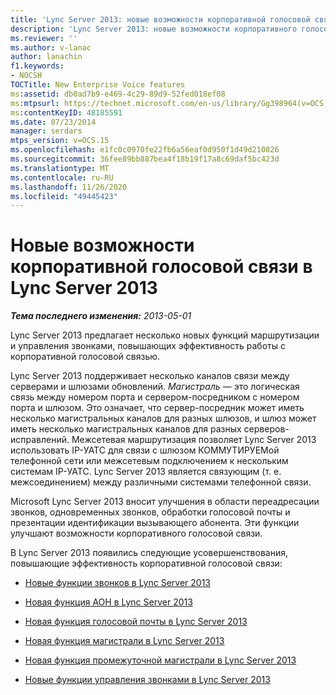 ```yaml
---
title: 'Lync Server 2013: новые возможности корпоративной голосовой связи'
description: 'Lync Server 2013: новые возможности корпоративного голосовой связи.'
ms.reviewer: ''
ms.author: v-lanac
author: lanachin
f1.keywords:
- NOCSH
TOCTitle: New Enterprise Voice features
ms:assetid: db0ad7b9-e469-4c29-89d9-52fed018ef08
ms:mtpsurl: https://technet.microsoft.com/en-us/library/Gg398964(v=OCS.15)
ms:contentKeyID: 48185591
ms.date: 07/23/2014
manager: serdars
mtps_version: v=OCS.15
ms.openlocfilehash: e1fc0c0970fe22fb6a56eaf0d950f1d49d210826
ms.sourcegitcommit: 36fee89bb887bea4f18b19f17a8c69daf5bc423d
ms.translationtype: MT
ms.contentlocale: ru-RU
ms.lasthandoff: 11/26/2020
ms.locfileid: "49445423"
---
```

# <a name="new-enterprise-voice-features-in-lync-server-2013"></a>Новые возможности корпоративной голосовой связи в Lync Server 2013

<div data-xmlns="http://www.w3.org/1999/xhtml">

<div class="topic" data-xmlns="http://www.w3.org/1999/xhtml" data-msxsl="urn:schemas-microsoft-com:xslt" data-cs="https://msdn.microsoft.com/">

<div data-asp="https://msdn2.microsoft.com/asp">



</div>

<div id="mainSection">

<div id="mainBody">

<span> </span>

_**Тема последнего изменения:** 2013-05-01_

Lync Server 2013 предлагает несколько новых функций маршрутизации и управления звонками, повышающих эффективность работы с корпоративной голосовой связью.

Lync Server 2013 поддерживает несколько каналов связи между серверами и шлюзами обновлений. *Магистраль* — это логическая связь между номером порта и сервером-посредником с номером порта и шлюзом. Это означает, что сервер-посредник может иметь несколько магистральных каналов для разных шлюзов, и шлюз может иметь несколько магистральных каналов для разных серверов-исправлений. Межсетевая маршрутизация позволяет Lync Server 2013 использовать IP-УАТС для связи с шлюзом КОММУТИРУЕМой телефонной сети или межсетевым подключением к нескольким системам IP-УАТС. Lync Server 2013 является связующим (т. е. межсоединением) между различными системами телефонной связи.

Microsoft Lync Server 2013 вносит улучшения в области переадресации звонков, одновременных звонков, обработки голосовой почты и презентации идентификации вызывающего абонента. Эти функции улучшают возможности корпоративного голосовой связи.

В Lync Server 2013 появились следующие усовершенствования, повышающие эффективность корпоративной голосовой связи:

  - [Новые функции звонков в Lync Server 2013](lync-server-2013-new-call-features.md)

  - [Новая функция АОН в Lync Server 2013](lync-server-2013-new-caller-id-feature.md)

  - [Новая функция голосовой почты в Lync Server 2013](lync-server-2013-new-voice-mail-feature.md)

  - [Новая функция магистрали в Lync Server 2013](lync-server-2013-new-trunk-feature.md)

  - [Новая функция промежуточной магистрали в Lync Server 2013](lync-server-2013-new-intertrunk-feature.md)

  - [Новые функции управления звонками в Lync Server 2013](lync-server-2013-new-call-management-features.md)

</div>

<span> </span>

</div>

</div>

</div>

